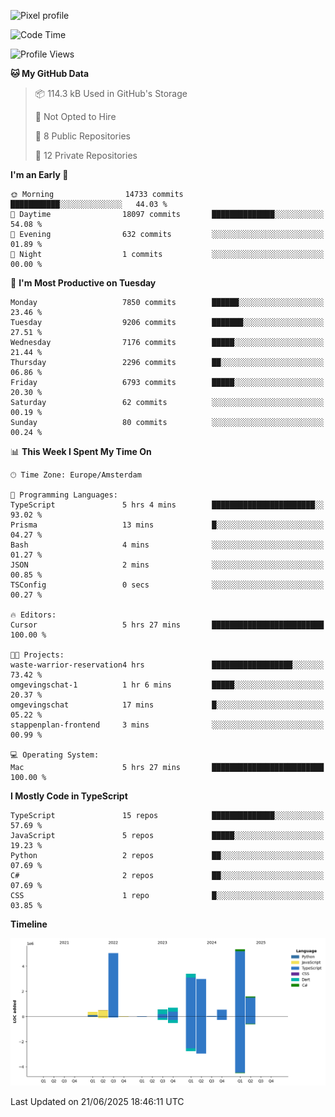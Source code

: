 ![Pixel profile](https://pixel-profile.vercel.app/api/github-stats?username=Atchferox&screen_effect=true&theme=rainbow
)


<!--START_SECTION:waka-->
![Code Time](http://img.shields.io/badge/Code%20Time-714%20hrs%2015%20mins-blue)

![Profile Views](http://img.shields.io/badge/Profile%20Views-0-blue)

**🐱 My GitHub Data** 

> 📦 114.3 kB Used in GitHub's Storage 
 > 
> 🚫 Not Opted to Hire
 > 
> 📜 8 Public Repositories 
 > 
> 🔑 12 Private Repositories 
 > 
**I'm an Early 🐤** 

```text
🌞 Morning                14733 commits       ███████████░░░░░░░░░░░░░░   44.03 % 
🌆 Daytime                18097 commits       ██████████████░░░░░░░░░░░   54.08 % 
🌃 Evening                632 commits         ░░░░░░░░░░░░░░░░░░░░░░░░░   01.89 % 
🌙 Night                  1 commits           ░░░░░░░░░░░░░░░░░░░░░░░░░   00.00 % 
```
📅 **I'm Most Productive on Tuesday** 

```text
Monday                   7850 commits        ██████░░░░░░░░░░░░░░░░░░░   23.46 % 
Tuesday                  9206 commits        ███████░░░░░░░░░░░░░░░░░░   27.51 % 
Wednesday                7176 commits        █████░░░░░░░░░░░░░░░░░░░░   21.44 % 
Thursday                 2296 commits        ██░░░░░░░░░░░░░░░░░░░░░░░   06.86 % 
Friday                   6793 commits        █████░░░░░░░░░░░░░░░░░░░░   20.30 % 
Saturday                 62 commits          ░░░░░░░░░░░░░░░░░░░░░░░░░   00.19 % 
Sunday                   80 commits          ░░░░░░░░░░░░░░░░░░░░░░░░░   00.24 % 
```


📊 **This Week I Spent My Time On** 

```text
🕑︎ Time Zone: Europe/Amsterdam

💬 Programming Languages: 
TypeScript               5 hrs 4 mins        ███████████████████████░░   93.02 % 
Prisma                   13 mins             █░░░░░░░░░░░░░░░░░░░░░░░░   04.27 % 
Bash                     4 mins              ░░░░░░░░░░░░░░░░░░░░░░░░░   01.27 % 
JSON                     2 mins              ░░░░░░░░░░░░░░░░░░░░░░░░░   00.85 % 
TSConfig                 0 secs              ░░░░░░░░░░░░░░░░░░░░░░░░░   00.27 % 

🔥 Editors: 
Cursor                   5 hrs 27 mins       █████████████████████████   100.00 % 

🐱‍💻 Projects: 
waste-warrior-reservation4 hrs               ██████████████████░░░░░░░   73.42 % 
omgevingschat-1          1 hr 6 mins         █████░░░░░░░░░░░░░░░░░░░░   20.37 % 
omgevingschat            17 mins             █░░░░░░░░░░░░░░░░░░░░░░░░   05.22 % 
stappenplan-frontend     3 mins              ░░░░░░░░░░░░░░░░░░░░░░░░░   00.99 % 

💻 Operating System: 
Mac                      5 hrs 27 mins       █████████████████████████   100.00 % 
```

**I Mostly Code in TypeScript** 

```text
TypeScript               15 repos            ██████████████░░░░░░░░░░░   57.69 % 
JavaScript               5 repos             █████░░░░░░░░░░░░░░░░░░░░   19.23 % 
Python                   2 repos             ██░░░░░░░░░░░░░░░░░░░░░░░   07.69 % 
C#                       2 repos             ██░░░░░░░░░░░░░░░░░░░░░░░   07.69 % 
CSS                      1 repo              █░░░░░░░░░░░░░░░░░░░░░░░░   03.85 % 
```



**Timeline**

![Lines of Code chart](https://raw.githubusercontent.com/Atchferox/Atchferox/main/assets/bar_graph.png)


 Last Updated on 21/06/2025 18:46:11 UTC
<!--END_SECTION:waka-->

